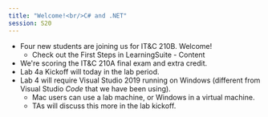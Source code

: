 ```yaml
---
title: "Welcome!<br/>C# and .NET"
session: S20
---
```

* Four new students are joining us for IT&C 210B. Welcome!
    * Check out the First Steps in LearningSuite - Content
* We're scoring the IT&C 210A final exam and extra credit.
* Lab 4a Kickoff will today in the lab period.
* Lab 4 will require Visual Studio 2019 running on Windows (different from Visual Studio _Code_ that we have been using).
    * Mac users can use a lab machine, or Windows in a virtual machine.
    * TAs will discuss this more in the lab kickoff.